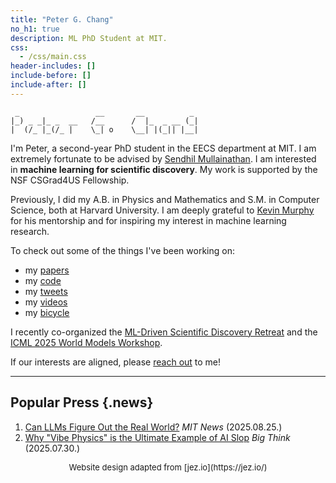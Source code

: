 ```yaml
---
title: "Peter G. Chang"
no_h1: true
description: ML PhD Student at MIT.
css:
  - /css/main.css
header-includes: []
include-before: []
include-after: []
---
```

```{.ascii-art}
 _                 __       __          _ 
|_) _ _|_ _  __   /__      /  |_  _ __ (_|
|  (/_ |_(/_ |    \_| o    \__| |(_|| |__|

```

I'm Peter, a second-year PhD student in the EECS department at MIT. I am extremely fortunate to be advised by [Sendhil Mullainathan](https://news.mit.edu/2025/sweet-taste-new-idea-sendhil-mullainathan-0519). I am interested in **machine learning for scientific discovery**. My work is supported by the NSF CSGrad4US Fellowship.

Previously, I did my A.B. in Physics and Mathematics and S.M. in Computer Science, both at Harvard University. I am deeply grateful to [Kevin Murphy](https://www.cs.ubc.ca/~murphyk/) for his mentorship and for inspiring my interest in machine learning research.

To check out some of the things I've been working on:

- my [papers](https://scholar.google.com/citations?user=uMf2VukAAAAJ&hl=en)
- my [code](https://github.com/petergchang)
- my [tweets](https://x.com/petergchang)
- my [videos](https://www.youtube.com/channel/UCYSBM54glGczLVWIQHzHmHw)
- my [bicycle](https://petergchang.github.io/bicycle/)

I recently co-organized the [ML-Driven Scientific Discovery Retreat](https://sites.google.com/mit.edu/ml-driven-discovery/home) and the [ICML 2025 World Models Workshop](https://www.worldmodelworkshop.org/).

If our interests are aligned, please [reach out](mailto:gyuyoung@mit.edu) to me!


---

<!-- ## Blog {.blog}

1. [Post 1](/posts/nfl/) (2025.06.25.)

--- -->

## Popular Press {.news}

1. [Can LLMs Figure Out the Real World?](https://news.mit.edu/2025/can-large-language-models-figure-out-real-world-0825) *MIT News* (2025.08.25.)
2. [Why "Vibe Physics" is the Ultimate Example of AI Slop](https://bigthink.com/starts-with-a-bang/vibe-physics-ai-slop/) *Big Think* (2025.07.30.)

<div style="text-align: center; font-size: small;">
Website design adapted from [jez.io](https://jez.io/)
</div>